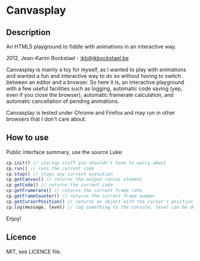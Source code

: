 # Canvasplay

## Description
An HTML5 <canvas> playground to fiddle with animations in an interactive way.

2012,  Jean-Karim Bockstael - <jkb@jkbockstael.be>

Canvasplay is mainly a toy for myself, as I wanted to play with <canvas> animations and wanted a fun and interactive way to do so without having to switch between an editor and a browser. So here it is, an interactive playground with a few useful facilities such as logging, automatic code saving (yep, even if you close the browser), automatic framerate calculation, and automatic cancellation of pending animations.

Canvasplay is tested under Chrome and Firefox and may run in other browsers that I don't care about.

## How to use

Public interface summary, use the source Luke:

```js
cp.init() // startup stuff you shouldn't have to worry about
cp.run() // runs the current code
cp.stop() // stops any current execution
cp.getCanvas() // returns the output canvas element
cp.getCode() // returns the current code
cp.getFramerate() // returns the current frame rate
cp.getFrameCounter() // returns the current frame number
cp.getCursorPosition() // returns an object with the cursor's position relative to the canvas element
cp.log(message, level) // log something to the console, level can be debug|info|warning|error
```

Enjoy!

## Licence

MIT, see LICENCE file.
